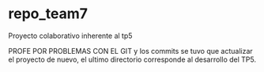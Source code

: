 # repo_team7
Proyecto colaborativo inherente al tp5

PROFE POR PROBLEMAS CON EL GIT y los commits se tuvo que actualizar el proyecto de nuevo, el ultimo directorio corresponde al desarrollo del TP5.
